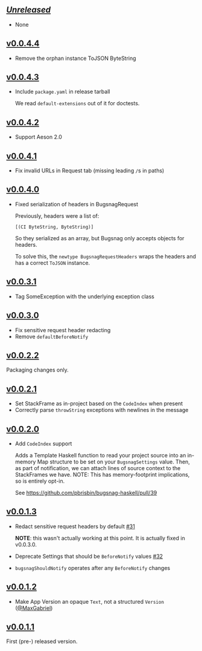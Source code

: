 ## [_Unreleased_](https://github.com/pbrisbin/bugsnag-haskell/compare/v0.0.4.4...main)

- None

## [v0.0.4.4](https://github.com/pbrisbin/bugsnag-haskell/compare/v0.0.4.3...v0.0.4.4)

- Remove the orphan instance ToJSON ByteString

## [v0.0.4.3](https://github.com/pbrisbin/bugsnag-haskell/compare/v0.0.4.2...v0.0.4.3)

- Include `package.yaml` in release tarball

  We read `default-extensions` out of it for doctests.

## [v0.0.4.2](https://github.com/pbrisbin/bugsnag-haskell/compare/v0.0.4.1...v0.0.4.2)

- Support Aeson 2.0

## [v0.0.4.1](https://github.com/pbrisbin/bugsnag-haskell/compare/v0.0.4.0...v0.0.4.1)

- Fix invalid URLs in Request tab (missing leading `/`s in paths)

## [v0.0.4.0](https://github.com/pbrisbin/bugsnag-haskell/compare/v0.0.3.1...v0.0.4.0)

- Fixed serialization of headers in BugsnagRequest

  Previously, headers were a list of:

  ```
  [(CI ByteString, ByteString)]
  ```

  So they serialized as an array, but Bugsnag only accepts objects for headers.

  To solve this, the `newtype BugsnagRequestHeaders` wraps the headers and has a
  correct `ToJSON` instance.

## [v0.0.3.1](https://github.com/pbrisbin/bugsnag-haskell/compare/v0.0.3.0...v0.0.3.1)

- Tag SomeException with the underlying exception class

## [v0.0.3.0](https://github.com/pbrisbin/bugsnag-haskell/compare/v0.0.2.2...v0.0.3.0)

- Fix sensitive request header redacting
- Remove `defaultBeforeNotify`

## [v0.0.2.2](https://github.com/pbrisbin/bugsnag-haskell/compare/v0.0.2.1...v0.0.2.2)

Packaging changes only.

## [v0.0.2.1](https://github.com/pbrisbin/bugsnag-haskell/compare/v0.0.2.0...v0.0.2.1)

- Set StackFrame as in-project based on the `CodeIndex` when present
- Correctly parse `throwString` exceptions with newlines in the message

## [v0.0.2.0](https://github.com/pbrisbin/bugsnag-haskell/compare/v0.0.1.3...v0.0.2.0)

- Add `CodeIndex` support

  Adds a Template Haskell function to read your project source into an in-memory
  Map structure to be set on your `BugsnagSettings` value. Then, as part of
  notification, we can attach lines of source context to the StackFrames we
  have. NOTE: This has memory-footprint implications, so is entirely opt-in.

  See https://github.com/pbrisbin/bugsnag-haskell/pull/39

## [v0.0.1.3](https://github.com/pbrisbin/bugsnag-haskell/compare/v0.0.1.2...v0.0.1.3)

- Redact sensitive request headers by default
  [#31](https://github.com/pbrisbin/bugsnag-haskell/issues/31)

  **NOTE**: this wasn't actually working at this point. It is actually fixed in
  v0.0.3.0.

- Deprecate Settings that should be `BeforeNotify` values
  [#32](https://github.com/pbrisbin/bugsnag-haskell/issues/32)
- `bugsnagShouldNotify` operates after any `BeforeNotify` changes

## [v0.0.1.2](https://github.com/pbrisbin/bugsnag-haskell/tree/v0.0.1.2)

- Make App Version an opaque `Text`, not a structured `Version`
  ([@MaxGabriel](https://github.com/pbrisbin/bugsnag-haskell/pull/29))

## [v0.0.1.1](https://github.com/pbrisbin/bugsnag-haskell/tree/v0.0.1.1)

First (pre-) released version.
